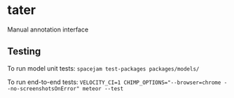# tater
Manual annotation interface

## Testing
To run model unit tests:
`spacejam test-packages packages/models/`

To run end-to-end tests:
`VELOCITY_CI=1 CHIMP_OPTIONS="--browser=chrome --no-screenshotsOnError" meteor --test`
